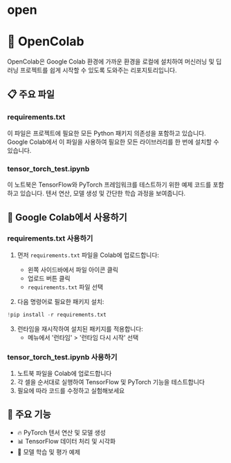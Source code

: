 # open

# 🚀 OpenColab

OpenColab은 Google Colab 환경에 가까운 환경을 로컬에 설치하여 머신러닝 및 딥러닝 프로젝트를 쉽게 시작할 수 있도록 도와주는 리포지토리입니다.

## 📋 주요 파일

### requirements.txt
이 파일은 프로젝트에 필요한 모든 Python 패키지 의존성을 포함하고 있습니다. Google Colab에서 이 파일을 사용하여 필요한 모든 라이브러리를 한 번에 설치할 수 있습니다.

### tensor_torch_test.ipynb
이 노트북은 TensorFlow와 PyTorch 프레임워크를 테스트하기 위한 예제 코드를 포함하고 있습니다. 텐서 연산, 모델 생성 및 간단한 학습 과정을 보여줍니다.

## 🔧 Google Colab에서 사용하기

### requirements.txt 사용하기
1. 먼저 `requirements.txt` 파일을 Colab에 업로드합니다:
   - 왼쪽 사이드바에서 파일 아이콘 클릭
   - 업로드 버튼 클릭
   - `requirements.txt` 파일 선택

2. 다음 명령어로 필요한 패키지 설치:
```python
!pip install -r requirements.txt
```

3. 런타임을 재시작하여 설치된 패키지를 적용합니다:
   - 메뉴에서 '런타임' > '런타임 다시 시작' 선택

### tensor_torch_test.ipynb 사용하기
1. 노트북 파일을 Colab에 업로드합니다
2. 각 셀을 순서대로 실행하여 TensorFlow 및 PyTorch 기능을 테스트합니다
3. 필요에 따라 코드를 수정하고 실험해보세요

## 🧠 주요 기능

- 🔥 PyTorch 텐서 연산 및 모델 생성
- 📊 TensorFlow 데이터 처리 및 시각화
- 🔄 모델 학습 및 평가 예제
